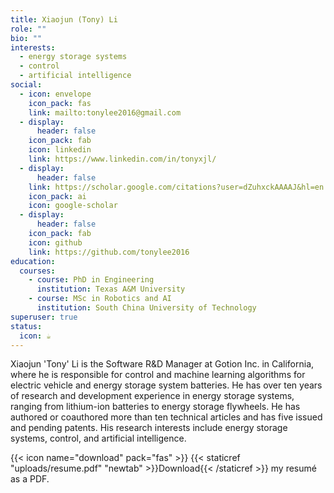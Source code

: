 ```yaml
---
title: Xiaojun (Tony) Li
role: ""
bio: ""
interests:
  - energy storage systems
  - control
  - artificial intelligence
social:
  - icon: envelope
    icon_pack: fas
    link: mailto:tonylee2016@gmail.com
  - display:
      header: false
    icon_pack: fab
    icon: linkedin
    link: https://www.linkedin.com/in/tonyxjl/
  - display:
      header: false
    link: https://scholar.google.com/citations?user=dZuhxckAAAAJ&hl=en
    icon_pack: ai
    icon: google-scholar
  - display:
      header: false
    icon_pack: fab
    icon: github
    link: https://github.com/tonylee2016
education:
  courses:
    - course: PhD in Engineering
      institution: Texas A&M University
    - course: MSc in Robotics and AI
      institution: South China University of Technology
superuser: true
status:
  icon: ☕️
---
```


Xiaojun 'Tony' Li is the Software R&D Manager at Gotion Inc. in California, where he is responsible for control and machine learning algorithms for electric vehicle and energy storage system batteries. He has over ten years of research and development experience in energy storage systems, ranging from lithium-ion batteries to energy storage flywheels. He has authored or coauthored more than ten technical articles and has five issued and pending patents. His research interests include energy storage systems, control, and artificial intelligence.

{{< icon name="download" pack="fas" >}} {{< staticref "uploads/resume.pdf" "newtab" >}}Download{{< /staticref >}} my resumé as a PDF.
